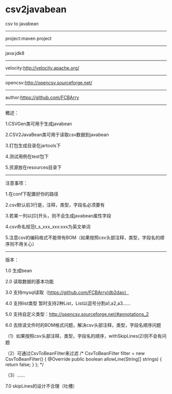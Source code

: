 # csv2javabean
csv to javabean

------------------------------------
project:maven project

------------------------------------
java:jdk8

------------------------------------
velocity:http://velocity.apache.org/

------------------------------------
opencsv:http://opencsv.sourceforge.net/

------------------------------------
author:https://github.com/FCBArry

------------------------------------
概述：

1.CSVGen类可用于生成javabean

2.CSV2JavaBean类可用于读取csv数据到javabean

3.打包生成目录在jartools下

4.测试用例在test包下

5.资源放在resources目录下

------------------------------------
注意事项：

1.在conf下配置好你的路径

2.csv默认前3行是，注释，类型，字段名必须要有

3.若某一列以[D]开头，则不会生成javabean属性字段

4.csv命名规范t_s_xxx_xxx:xxx为英文单词

5.注意csv的编码格式不能带有BOM（如果按照csv头部注释，类型，字段名的顺序则不用关心）

------------------------------------
版本：

1.0 生成bean

2.0 读取数据的基本功能

3.0 支持mysql读取（https://github.com/FCBArry/db2dao）

4.0 支持list类型 暂时支持2种List<Integer>，List<String>以逗号分割a1,a2,a3......

5.0 支持自定义类型：http://opencsv.sourceforge.net/#annotations_2

6.0 去除读文件时的BOM格式问题，解决csv头部注释，类型，字段名顺序问题

（1）如果按照csv头部注释，类型，字段名的顺序，withSkipLines(2)则不会有问题

（2）可通过CsvToBeanFilter来过滤
/*
CsvToBeanFilter filter = new CsvToBeanFilter()
{
    @Override
    public boolean allowLine(String[] strings)
    {
        return false;
    }
};
*/

（3）......

7.0 skipLines的设计不合理（吐槽）
